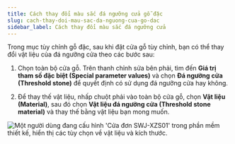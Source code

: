 ```yaml
---
title: Cách thay đổi màu sắc đá ngưỡng cửa gỗ đặc
slug: cach-thay-doi-mau-sac-da-nguong-cua-go-dac
sidebar_label: Cách thay đổi màu sắc đá ngưỡng cửa
---
```


Trong mục tùy chỉnh gỗ đặc, sau khi đặt cửa gỗ tùy chỉnh, bạn có thể thay đổi vật liệu của đá ngưỡng cửa theo các bước sau:

1. Chọn toàn bộ cửa gỗ. Trên thanh chỉnh sửa bên phải, tìm đến **Giá trị tham số đặc biệt (Special parameter values)** và chọn **Đá ngưỡng cửa (Threshold stone)** để quyết định có sử dụng đá ngưỡng cửa hay không.

2. Để thay thế vật liệu, nhấp chuột phải vào toàn bộ cửa gỗ, chọn **Vật liệu (Material)**, sau đó chọn **Vật liệu đá ngưỡng cửa (Threshold stone material)** và thay thế bằng vật liệu bạn mong muốn.

![Một người dùng đang cấu hình 'Cửa đơn SWJ-XZS01' trong phần mềm thiết kế, hiển thị các tùy chọn về vật liệu và kích thước.](https://storage.googleapis.com/jegavn_kb/images/1e845c30-0c9c-4dfc-8c13-7705f59c9ba3.png)
